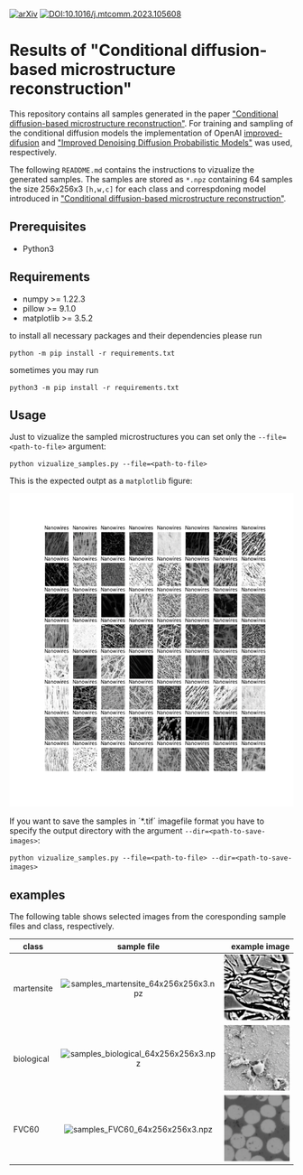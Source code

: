 [![arXiv](https://img.shields.io/badge/arXiv-2211.13497-00ff00.svg)](https://doi.org/10.48550/arXiv.2211.13497) 
[![DOI:10.1016/j.mtcomm.2023.105608](https://zenodo.org/badge/DOI/10.1016/j.mtcomm.2023.105608.svg)](https://doi.org/10.1016/j.mtcomm.2023.105608)

# Results of "Conditional diffusion-based microstructure reconstruction"

This repository contains all samples generated in the paper ["Conditional diffusion-based microstructure reconstruction"](https://doi.org/10.48550/arXiv.2211.13497). For training and sampling of the conditional diffusion models the implementation of OpenAI [improved-difusion](https://github.com/openai/improved-diffusion) and ["Improved Denoising Diffusion Probabilistic Models"]( 	
https://doi.org/10.48550/arXiv.2102.09672) was used, respectively.

The following `READDME.md` contains the instructions to vizualize the generated samples. The samples are stored as `*.npz` containing 64 samples the size 256x256x3 `[h,w,c]` for each class and correspdoning model introduced in ["Conditional diffusion-based microstructure reconstruction"](https://doi.org/10.48550/arXiv.2211.13497).

## Prerequisites

- Python3

## Requirements

- numpy >= 1.22.3
- pillow >= 9.1.0
- matplotlib >= 3.5.2


to install all necessary packages and their dependencies please run 
```
python -m pip install -r requirements.txt
```
sometimes you may run 
```
python3 -m pip install -r requirements.txt
```

## Usage
Just to vizualize the sampled microstructures you can set only the `--file=<path-to-file>` argument:
```
python vizualize_samples.py --file=<path-to-file> 
```
This is the expected outpt as a `matplotlib` figure:


![](examples/Nanowires_grid.png)


If you want to save the samples in ´*.tif´ imagefile format you have to specify the output directory with the argument `--dir=<path-to-save-images>`:

```
python vizualize_samples.py --file=<path-to-file> --dir=<path-to-save-images>
```
## examples
The following table shows selected images from the coresponding sample files and class, respectively.


| class    |     sample file      |  example image |
|----------|:-------------:|------:|
| martensite |  ![samples_martensite_64x256x256x3.npz](samples/DaEv_256_cond13_300k/) | ![](examples/martensite.png) |
| biological |    ![samples_biological_64x256x256x3.npz](samples/DaEv_256_cond13_300k/)   |   ![](examples/biological.png)  |
| FVC60      | ![samples_FVC60_64x256x256x3.npz](samples/fiber_256_cond3_300k/)      |    ![](examples/FVC60.png)  |
